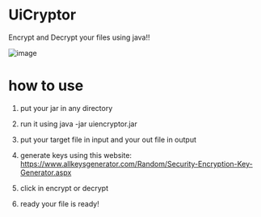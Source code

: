 # UiCryptor
Encrypt and Decrypt your files using java!!

![image](https://user-images.githubusercontent.com/72313113/193949234-692a4868-3dad-4270-91dc-f54c7404e9cf.png)


# how to use

1. put your jar in any directory
2. run it using java -jar uiencryptor.jar
3. put your target file in input and your out file in output
4. generate keys using this website: https://www.allkeysgenerator.com/Random/Security-Encryption-Key-Generator.aspx

5. click in encrypt or decrypt
6. ready your file is ready!

